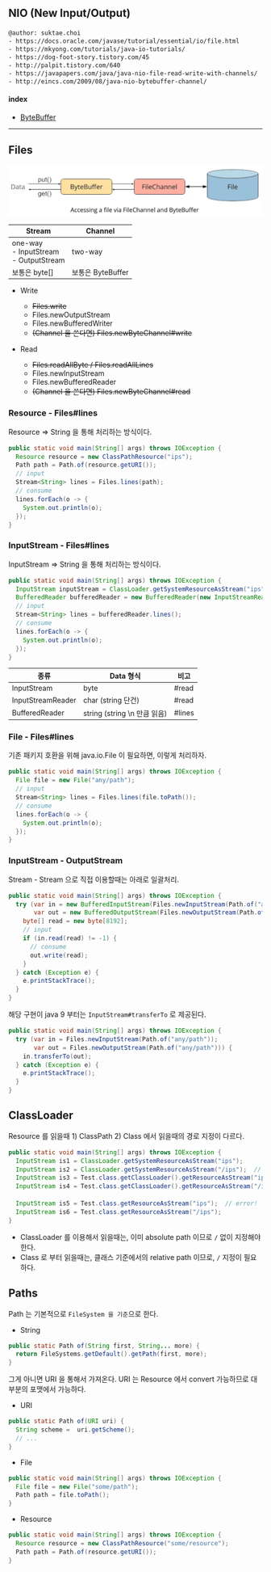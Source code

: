## NIO (New Input/Output)

```
@author: suktae.choi
- https://docs.oracle.com/javase/tutorial/essential/io/file.html
- https://mkyong.com/tutorials/java-io-tutorials/
- https://dog-foot-story.tistory.com/45
- http://palpit.tistory.com/640
- https://javapapers.com/java/java-nio-file-read-write-with-channels/
- http://eincs.com/2009/08/java-nio-bytebuffer-channel/
```

#### index

- [ByteBuffer](bytebuffer)

***

## Files

<img src='images/1.png'/>

| Stream                                         | Channel           |
| ---------------------------------------------- | ----------------- |
| one-way<br/> - InputStream<br/> - OutputStream | two-way           |
| 보통은 byte[]                                  | 보통은 ByteBuffer |

- Write
  - ~~Files.write~~
  - Files.newOutputStream
  - Files.newBufferedWriter
  - ~~(Channel 을 쓴다면) Files.newByteChannel#write~~

- Read
  - ~~Files.readAllByte / Files.readAllLines~~
  - Files.newInputStream
  - Files.newBufferedReader
  - ~~(Channel 을 쓴다면) Files.newByteChannel#read~~

### Resource - Files#lines

Resource => String 을 통해 처리하는 방식이다.

```java
public static void main(String[] args) throws IOException {
  Resource resource = new ClassPathResource("ips");
  Path path = Path.of(resource.getURI());
  // input
  Stream<String> lines = Files.lines(path);
  // consume
  lines.forEach(o -> {
    System.out.println(o);
  });
}
```

### InputStream - Files#lines

InputStream => String 을 통해 처리하는 방식이다.

```java
public static void main(String[] args) throws IOException {
  InputStream inputStream = ClassLoader.getSystemResourceAsStream("ips");
  BufferedReader bufferedReader = new BufferedReader(new InputStreamReader(inputStream));
  // input
  Stream<String> lines = bufferedReader.lines();
  // consume
  lines.forEach(o -> {
    System.out.println(o);
  });
}
```

| 종류              | Data 형식                    | 비고    |
| ----------------- | ---------------------------- | ------- |
| InputStream       | byte                         | #read   |
| InputStreamReader | char (string 단건)           | #read   |
| BufferedReader    | string (string \n 만큼 읽음) | \#lines |

### File - Files#lines

기존 패키지 호환을 위해 java.io.File 이 필요하면, 이렇게 처리하자.

```java
public static void main(String[] args) throws IOException {
  File file = new File("any/path");
  // input
  Stream<String> lines = Files.lines(file.toPath());
  // consume
  lines.forEach(o -> {
    System.out.println(o);
  });
}
```

### InputStream - OutputStream

Stream - Stream 으로 직접 이용할때는 아래로 일괄처리.

```java
public static void main(String[] args) throws IOException {
  try (var in = new BufferedInputStream(Files.newInputStream(Path.of("any/path")));
       var out = new BufferedOutputStream(Files.newOutputStream(Path.of("any/path")))) {
    byte[] read = new byte[8192];
    // input
    if (in.read(read) != -1) {
      // consume
      out.write(read);
    }
  } catch (Exception e) {
    e.printStackTrace();
  }
}
```

해당 구현이 java 9 부터는 `InputStream#transferTo` 로 제공된다.

```java
public static void main(String[] args) throws IOException {
  try (var in = Files.newInputStream(Path.of("any/path"));
       var out = Files.newOutputStream(Path.of("any/path"))) {
    in.transferTo(out);
  } catch (Exception e) {
    e.printStackTrace();
  }
}
```

## ClassLoader

Resource 를 읽을때 1) ClassPath 2) Class 에서 읽을때의 경로 지정이 다르다.

```java
public static void main(String[] args) throws IOException {
  InputStream is1 = ClassLoader.getSystemResourceAsStream("ips");
  InputStream is2 = ClassLoader.getSystemResourceAsStream("/ips");	// error!
  InputStream is3 = Test.class.getClassLoader().getResourceAsStream("ips");
  InputStream is4 = Test.class.getClassLoader().getResourceAsStream("/ips");	// error!
  
  InputStream is5 = Test.class.getResourceAsStream("ips");	// error!
  InputStream is6 = Test.class.getResourceAsStream("/ips");
}
```

- ClassLoader 를 이용해서 읽을때는, 이미 absolute path 이므로 `/` 없이 지정해야한다.
- Class 로 부터 읽을때는, 클래스 기준에서의 relative path 이므로, `/` 지정이 필요하다.

## Paths

Path 는 기본적으로 `FileSystem 을 기준`으로 한다.

- String

```java
public static Path of(String first, String... more) {
  return FileSystems.getDefault().getPath(first, more);
}
```

그게 아니면 URI 을 통해서 가져온다. URI 는 Resource 에서 convert 가능하므로 대부분의 포맷에서 가능하다.

- URI

```java
public static Path of(URI uri) {
  String scheme =  uri.getScheme();
  // ...
}
```

- File

```java
public static void main(String[] args) throws IOException {
  File file = new File("some/path");
  Path path = file.toPath();
}
```

- Resource

```java
public static void main(String[] args) throws IOException {
  Resource resource = new ClassPathResource("some/resource");
  Path path = Path.of(resource.getURI());
}
```

